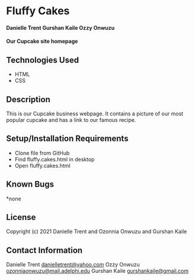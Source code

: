 # Fluffy Cakes

#### Danielle Trent Gurshan Kaile Ozzy Onwuzu

#### Our Cupcake site homepage

## Technologies Used

* HTML
* CSS

## Description 

This is our Cupcake business webpage. It contains a picture of our most popular cupcake and has a link to our famous recipe. 

## Setup/Installation Requirements

* Clone file from GitHub
* Find fluffy.cakes.html in desktop
* Open fluffy.cakes.html

## Known Bugs 

*none

## License 

Copyright (c) 2021 Danielle Trent and Ozonnia Onwuzu and Gurshan Kaile

## Contact Information

Danielle Trent danielletrent@yahoo.com Ozzy Onwuzu ozonniaonwuzu@mail.adelphi.edu Gurshan Kaile gurshankaile@gmail.com